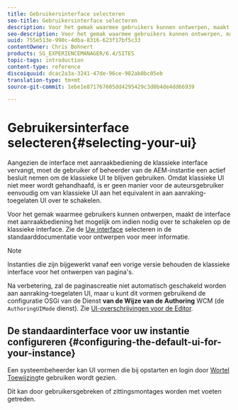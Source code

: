 ```yaml
---
title: Gebruikersinterface selecteren
seo-title: Gebruikersinterface selecteren
description: Voor het gemak waarmee gebruikers kunnen ontwerpen, maakt de interface met aanraakbediening het mogelijk om indien nodig over te schakelen op de klassieke interface.
seo-description: Voor het gemak waarmee gebruikers kunnen ontwerpen, maakt de interface met aanraakbediening het mogelijk om indien nodig over te schakelen op de klassieke interface.
uuid: 755e513e-990c-4dba-8316-623f17bf5c33
contentOwner: Chris Bohnert
products: SG_EXPERIENCEMANAGER/6.4/SITES
topic-tags: introduction
content-type: reference
discoiquuid: dcac2a3a-3241-47de-96ce-982ab0bc05eb
translation-type: tm+mt
source-git-commit: 1ebe1e871767605dd4295429c3d0b4de4dd66939

---
```



# Gebruikersinterface selecteren{#selecting-your-ui}

Aangezien de interface met aanraakbediening de klassieke interface vervangt, moet de gebruiker of beheerder van de AEM-instantie een actief besluit nemen om de klassieke UI te blijven gebruiken. Omdat klassieke UI niet meer wordt gehandhaafd, is er geen manier voor de auteursgebruiker eenvoudig om van klassieke UI aan het equivalent in aan aanraking-toegelaten UI over te schakelen.

Voor het gemak waarmee gebruikers kunnen ontwerpen, maakt de interface met aanraakbediening het mogelijk om indien nodig over te schakelen op de klassieke interface. Zie de [Uw interface](/help/sites-authoring/select-ui.md) selecteren in de standaarddocumentatie voor ontwerpen voor meer informatie.

>[!NOTE]
>
>Instanties die zijn bijgewerkt vanaf een vorige versie behouden de klassieke interface voor het ontwerpen van pagina&#39;s.
>
>Na verbetering, zal de paginascreatie niet automatisch geschakeld worden aan aanraking-toegelaten UI, maar u kunt dit vormen gebruikend de configuratie [](/help/sites-deploying/configuring-osgi.md) OSGi van de Dienst **van de Wijze van de Authoring** WCM (de `AuthoringUIMode` dienst). Zie [UI-overschrijvingen voor de Editor](#uioverridesfortheeditor).

## De standaardinterface voor uw instantie configureren {#configuring-the-default-ui-for-your-instance}

Een systeembeheerder kan UI vormen die bij opstarten en login door [Wortel Toewijzing](/help/sites-deploying/osgi-configuration-settings.md#daycqrootmapping)te gebruiken wordt gezien.

Dit kan door gebruikersgebreken of zittingsmontages worden met voeten getreden.
